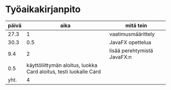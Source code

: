 # Työaikakirjanpito

päivä | aika | mitä tein
------|------|----------
27.3 | 1 | vaatimusmäärittely
30.3 | 0.5 | JavaFX opettelua
9.4 | 2 | lisää perehtymistä JavaFX:n
 | 0.5 | käyttöliittymän aloitus, luokka Card aloitus, testi luokalle Card
yht. | 4 |

